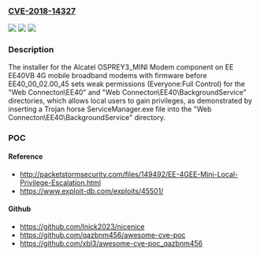 ### [CVE-2018-14327](https://cve.mitre.org/cgi-bin/cvename.cgi?name=CVE-2018-14327)
![](https://img.shields.io/static/v1?label=Product&message=n%2Fa&color=blue)
![](https://img.shields.io/static/v1?label=Version&message=n%2Fa&color=blue)
![](https://img.shields.io/static/v1?label=Vulnerability&message=n%2Fa&color=brighgreen)

### Description

The installer for the Alcatel OSPREY3_MINI Modem component on EE EE40VB 4G mobile broadband modems with firmware before EE40_00_02.00_45 sets weak permissions (Everyone:Full Control) for the "Web Connecton\EE40" and "Web Connecton\EE40\BackgroundService" directories, which allows local users to gain privileges, as demonstrated by inserting a Trojan horse ServiceManager.exe file into the "Web Connecton\EE40\BackgroundService" directory.

### POC

#### Reference
- http://packetstormsecurity.com/files/149492/EE-4GEE-Mini-Local-Privilege-Escalation.html
- https://www.exploit-db.com/exploits/45501/

#### Github
- https://github.com/lnick2023/nicenice
- https://github.com/qazbnm456/awesome-cve-poc
- https://github.com/xbl3/awesome-cve-poc_qazbnm456

